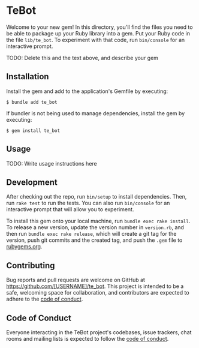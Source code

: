 # TeBot

Welcome to your new gem! In this directory, you'll find the files you need to be able to package up your Ruby library into a gem. Put your Ruby code in the file `lib/te_bot`. To experiment with that code, run `bin/console` for an interactive prompt.

TODO: Delete this and the text above, and describe your gem

## Installation

Install the gem and add to the application's Gemfile by executing:

    $ bundle add te_bot

If bundler is not being used to manage dependencies, install the gem by executing:

    $ gem install te_bot

## Usage

TODO: Write usage instructions here

## Development

After checking out the repo, run `bin/setup` to install dependencies. Then, run `rake test` to run the tests. You can also run `bin/console` for an interactive prompt that will allow you to experiment.

To install this gem onto your local machine, run `bundle exec rake install`. To release a new version, update the version number in `version.rb`, and then run `bundle exec rake release`, which will create a git tag for the version, push git commits and the created tag, and push the `.gem` file to [rubygems.org](https://rubygems.org).

## Contributing

Bug reports and pull requests are welcome on GitHub at https://github.com/[USERNAME]/te_bot. This project is intended to be a safe, welcoming space for collaboration, and contributors are expected to adhere to the [code of conduct](https://github.com/[USERNAME]/te_bot/blob/main/CODE_OF_CONDUCT.md).

## Code of Conduct

Everyone interacting in the TeBot project's codebases, issue trackers, chat rooms and mailing lists is expected to follow the [code of conduct](https://github.com/[USERNAME]/te_bot/blob/main/CODE_OF_CONDUCT.md).
